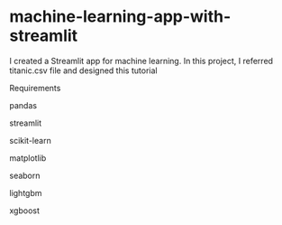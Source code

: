 # machine-learning-app-with-streamlit
I created a Streamlit app for machine learning. In this project, I referred titanic.csv file and designed this tutorial

Requirements

pandas

streamlit

scikit-learn

matplotlib

seaborn

lightgbm

xgboost
